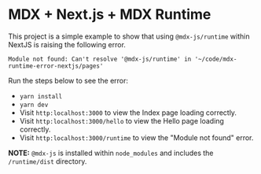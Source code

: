 # MDX + Next.js + MDX Runtime

This project is a simple example to show that using `@mdx-js/runtime` within NextJS is raising the following error.

```
Module not found: Can't resolve '@mdx-js/runtime' in '~/code/mdx-runtime-error-nextjs/pages'
```

Run the steps below to see the error:
- `yarn install`
- `yarn dev`
- Visit `http:localhost:3000` to view the Index page loading correctly.
- Visit `http:localhost:3000/hello` to view the Hello page loading correctly.
- Visit `http:localhost:3000/runtime` to view the "Module not found" error.

**NOTE:** `@mdx-js` is installed within `node_modules` and includes the `/runtime/dist` directory.
